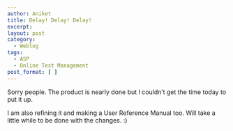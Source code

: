 ```yaml
---
author: Aniket
title: Delay! Delay! Delay!
excerpt:
layout: post
category:
  - Weblog
tags:
  - ASP
  - Online Test Management
post_format: [ ]
---
```

Sorry people. The product is nearly done but I couldn’t get the time today to put it up.

I am also refining it and making a User Reference Manual too. Will take a little while to be done with the changes. :)